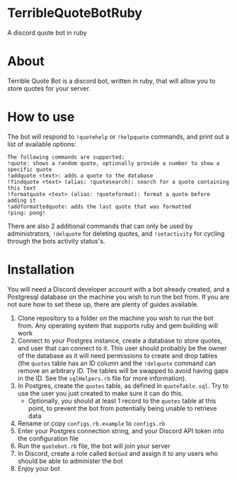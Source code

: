 # TerribleQuoteBotRuby
A discord quote bot in ruby

# About
Terrible Quote Bot is a discord bot, written in ruby, that will allow you to store quotes for your server.

# How to use
The bot will respond to `!quotehelp` or `!helpquote` commands, and print out a list of available options:

```
The following commands are supported:
!quote: shows a random quote, optionally provide a number to show a specific quote
!addquote <text>: adds a quote to the database
!findquote <text> (alias: !quotesearch): search for a quote containing this text
!formatquote <text> (alias: !quoteformat): format a quote before adding it
!addformattedquote: adds the last quote that was formatted
!ping: pong!
```

There are also 2 additional commands that can only be used by administrators, `!delquote` for deleting quotes, and `!setactivity` for cycling through the bots activity status's.

# Installation
You will need a Discord developer account with a bot already created, and a Postgresql database on the machine you wish to run the bot from. If you are not sure how to set these up, there are plenty of guides available.

1) Clone repository to a folder on the machine you wish to run the bot from. Any operating system that supports ruby and gem building will work
2) Connect to your Postgres instance, create a database to store quotes, and user that can connect to it. This user should probably be the owner of the database as it will need permissions to create and drop tables (the `quotes` table has an ID column and the `!delquote` command can remove an arbitrary ID. The tables will be swapped to avoid having gaps in the ID. See the `sqlHelpers.rb` file for more information).
3) In Postgres, create the `quotes` table, as defined in `quoteTable.sql`. Try to use the user you just created to make sure it can do this.
    - Optionally, you should at least 1 record to the `quotes` table at this point, to prevent the bot from potentially being unable to retrieve data
4) Rename or copy `configs.rb.example` to `configs.rb`
5) Enter your Postgres connection string, and your Discord API token into the configuration file
6) Run the `quotebot.rb` file, the bot will join your server
7) In Discord, create a role called `BotGod` and assign it to any users who should be able to administer the bot
8) Enjoy your bot
